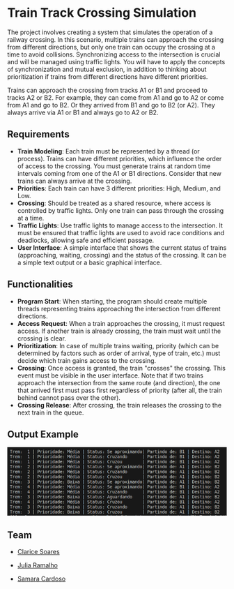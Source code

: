 # Train Track Crossing Simulation

The project involves creating a system that simulates the operation of a railway crossing. In this scenario, multiple trains can approach the crossing from different directions, but only one train can occupy the crossing at a time to avoid collisions. Synchronizing access to the intersection is crucial and will be managed using traffic lights. You will have to apply the concepts of synchronization and mutual exclusion, in addition to thinking about prioritization if trains from different directions have different priorities.

Trains can approach the crossing from tracks A1 or B1 and proceed to tracks A2 or B2. For example, they can come from A1 and go to A2 or come from A1 and go to B2. Or they arrived from B1 and go to B2 (or A2). They always arrive via A1 or B1 and always go to A2 or B2.

## Requirements

- **Train Modeling**: Each train must be represented by a thread (or process). Trains can have different priorities, which influence the order of access to the crossing. You must generate trains at random time intervals coming from one of the A1 or B1 directions. Consider that new trains can always arrive at the crossing.
- **Priorities**: Each train can have 3 different priorities: High, Medium, and Low.
- **Crossing**: Should be treated as a shared resource, where access is controlled by traffic lights. Only one train can pass through the crossing at a time.
- **Traffic Lights**: Use traffic lights to manage access to the intersection. It must be ensured that traffic lights are used to avoid race conditions and deadlocks, allowing safe and efficient passage.
- **User Interface**: A simple interface that shows the current status of trains (approaching, waiting, crossing) and the status of the crossing. It can be a simple text output or a basic graphical interface.

## Functionalities

- **Program Start**: When starting, the program should create multiple threads representing trains approaching the intersection from different directions.
- **Access Request**: When a train approaches the crossing, it must request access. If another train is already crossing, the train must wait until the crossing is clear.
- **Prioritization**: In case of multiple trains waiting, priority (which can be determined by factors such as order of arrival, type of train, etc.) must decide which train gains access to the crossing.
- **Crossing**: Once access is granted, the train "crosses" the crossing. This event must be visible in the user interface. Note that if two trains approach the intersection from the same route (and direction), the one that arrived first must pass first regardless of priority (after all, the train behind cannot pass over the other).
- **Crossing Release**: After crossing, the train releases the crossing to the next train in the queue.

## Output Example
![Texto alternativo](https://github.com/claricesoares/RTS-Project1/blob/main/exemploSaida.jpeg)
## Team

- [Clarice Soares](https://github.com/claricesoares)

- [Julia Ramalho](https://github.com/ramalhocsjulia)

- [Samara Cardoso](https://github.com/SamaraLimaCardoso)

